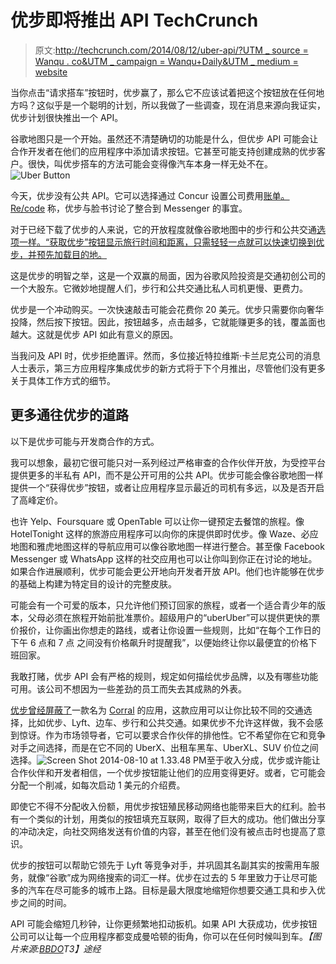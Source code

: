 # 优步即将推出 API TechCrunch

> 原文:[http://techcrunch.com/2014/08/12/uber-api/?UTM _ source = Wanqu . co&UTM _ campaign = Wanqu+Daily&UTM _ medium = website](http://techcrunch.com/2014/08/12/uber-api/?utm_source=wanqu.co&utm_campaign=Wanqu+Daily&utm_medium=website)

当你点击“请求搭车”按钮时，优步赢了，那么它不应该试着把这个按钮放在任何地方吗？这似乎是一个聪明的计划，所以我做了一些调查，现在消息来源向我证实，优步计划很快推出一个 API。

谷歌地图只是一个开始。虽然还不清楚确切的功能是什么，但优步 API 可能会让合作开发者在他们的应用程序中添加请求按钮。它甚至可能支持创建成熟的优步客户。很快，叫优步搭车的方法可能会变得像汽车本身一样无处不在。![Uber Button](../Images/da23bcec94baff5ccd1ac3cc91e7d997.png)

今天，优步没有公共 API。它可以选择通过 Concur 设置公司费用[账单。](https://beta.techcrunch.com/2014/07/29/concur-startup-partnerships/) [Re/code](http://recode.net/2014/07/24/facebook-and-uber-discuss-integration-of-car-service-into-messenger/) 称，优步与脸书讨论了整合到 Messenger 的事宜。

对于已经下载了优步的人来说，它的开放程度就像谷歌地图中的步行和公共交通[选项一样。“获取优步”按钮显示旅行时间和距离，只需轻轻一点就可以快速切换到优步，并预先加载目的地。](https://beta.techcrunch.com/2014/05/06/google-maps-on-mobile-gets-uber-integration-and-more/)

这是优步的明智之举，这是一个双赢的局面，因为谷歌风险投资是交通初创公司的一个大股东。它微妙地提醒人们，步行和公共交通比私人司机更慢、更费力。

优步是一个冲动购买。一次快速敲击可能会花费你 20 美元。优步只需要你向奢华投降，然后按下按钮。因此，按钮越多，点击越多，它就能赚更多的钱，覆盖面也越大。这就是优步 API 如此有意义的原因。

当我问及 API 时，优步拒绝置评。然而，多位接近特拉维斯·卡兰尼克公司的消息人士表示，第三方应用程序集成优步的新方式将于下个月推出，尽管他们没有更多关于具体工作方式的细节。

## 更多通往优步的道路

以下是优步可能与开发商合作的方式。

我可以想象，最初它很可能只对一系列经过严格审查的合作伙伴开放，为受控平台提供更多的半私有 API，而不是公开可用的公共 API。优步可能会像谷歌地图一样提供一个“获得优步”按钮，或者让应用程序显示最近的司机有多远，以及是否开启了高峰定价。

也许 Yelp、Foursquare 或 OpenTable 可以让你一键预定去餐馆的旅程。像 HotelTonight 这样的旅游应用程序可以向你的床提供即时优步。像 Waze、必应地图和雅虎地图这样的导航应用可以像谷歌地图一样进行整合。甚至像 Facebook Messenger 或 WhatsApp 这样的社交应用也可以让你叫到你正在讨论的地址。如果合作进展顺利，优步可能会更公开地向开发者开放 API。他们也许能够在优步的基础上构建为特定目的设计的完整皮肤。

可能会有一个可爱的版本，只允许他们预订回家的旅程，或者一个适合青少年的版本，父母必须在旅程开始前批准票价。超级用户的“uberUber”可以提供更快的票价报价，让你画出你想走的路线，或者让你设置一些规则，比如“在每个工作日的下午 6 点和 7 点 之间没有价格飙升时提醒我”，以便始终让你以最便宜的价格下班回家。

我敢打赌，优步 API 会有严格的规则，规定如何描绘优步品牌，以及有哪些功能可用。该公司不想因为一些差劲的员工而失去其成熟的外表。

[优步曾经屏蔽了](https://beta.techcrunch.com/2013/06/02/corral-lyft/)一款名为 [Corral](https://beta.techcrunch.com/2013/03/29/stranded-in-sf-corral-rides-shows-uber-lyft-sidecar-and-muni-in-one-app/) 的应用，这款应用可以让你比较不同的交通选择，比如优步、Lyft、边车、步行和公共交通。如果优步不允许这样做，我不会感到惊讶。作为市场领导者，它可以要求合作伙伴的排他性。它不希望你在它和竞争对手之间选择，而是在它不同的 UberX、出租车黑车、UberXL、SUV 价位之间选择。![Screen Shot 2014-08-10 at 1.33.48 PM](../Images/6d728ca7d5b162c8a93929ab14bbef81.png)至于收入分成，优步或许能让合作伙伴和开发者相信，一个优步按钮能让他们的应用变得更好。或者，它可能会分配一个削减，如每次启动 1 美元的介绍费。

即使它不得不分配收入份额，用优步按钮殖民移动网络也能带来巨大的红利。脸书有一个类似的计划，用类似的按钮填充互联网，取得了巨大的成功。他们做出分享的冲动决定，向社交网络发送有价值的内容，甚至在他们没有被点击时也提高了意识。

优步的按钮可以帮助它领先于 Lyft 等竞争对手，并巩固其名副其实的按需用车服务，就像“谷歌”成为网络搜索的词汇一样。优步在过去的 5 年里致力于让尽可能多的汽车在尽可能多的城市上路。目标是最大限度地缩短你想要交通工具和步入优步之间的时间。

API 可能会缩短几秒钟，让你更频繁地扣动扳机。如果 API 大获成功，优步按钮公司可以让每一个应用程序都变成曼哈顿的街角，你可以在任何时候叫到车。*【图片来源:[BBDO](http://www.bbdo.com/)T3】途经*